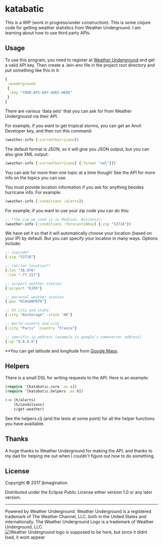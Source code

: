 # katabatic

This is a WIP (work in progress/under construction). This is some clojure code for getting weather statistics from Weather Underground. I am learning about how to use third party APIs.

## Usage
To use this program, you need to register at [Weather Underground](https://www.wunderground.com/weather/api/) and get a valid API key. Then create a .lein-env file in the project root directory and put something like this in it:

```clojure
{
 :wunderground
 {
  :key "YOUR-API-KEY-GOES-HERE"
 }
}
```

There are various 'data sets' that you can ask for from Weather Underground via their API.

For example, if you want to get tropical storms, you can get an Anvil Developer key, and then run this command:

```clojure
(weather-info [:currenthurricane])
```
The default format is JSON, so it will give you JSON output, but you can also give XML output:
```clojure
(weather-info [:currenthurricane] {:format "xml"}])
```
You can ask for more then one topic at a time though! See the API for more info on the topics you can use.

You must provide location information if you ask for anything besides hurricane info. For example:
```clojure
(weather-info [:conditions :alerts])
```
For example, if you want to use your zip code you can do this:
```clojure
;; *the zip we used is in Madison, Wisconsin.
(weather-info [:conditions :forecast10day] {:zip "53718"})
```
We have set it so that it will automatically choose your location (based on your IP) by default. But you can specify your location in many ways. Options include:
```clojure
;; zipcode*
{:zip "53718"}

;; lat/lon location**
{:lat "38.976"
 :lon "-77.157"}

;; airport weather station
{:airport "KJFK"}

;; personal weather station
{:pws "KCASANFR70"}

;; US city and state
{:city "Anchorage" :state "AK"}

;; World country and city
{:city "Paris" :country "France"}

;; specific ip address (example is google's nameserver address)
{:ip "8.8.8.8"}
```
**You can get latitude and longitude from [Google Maps](https://google.com/maps).

## Helpers
There is a small DSL for writing requests to the API. Here is an example:
``` clojure
(require '[katabatic.core :as c])
(require '[katabatic.helpers :as h])

(-> (h/alerts)
    (h/conditions)
    c/get-weather)
```

See the helpers.clj (and the tests at some point) for all the helper functions you have availiable.

## Thanks
A huge thanks to Weather Underground for making the API, and thanks to my dad for helping me out when I couldn't figure out how to do something.

## License
Copyright © 2017 jbmagination

Distributed under the Eclipse Public License either version 1.0 or any later version.

---

Powered by Weather Underground. Weather Underground is a registered trademark of The Weather Channel, LLC. both in the United States and internationally. The Weather Underground Logo is a trademark of Weather Underground, LLC.
![Weather Underground logo is supposed to be here, but since it didnt load, it wont appear](https://www.wunderground.com/logos/images/wundergroundLogo_4c_horz.jpg)
